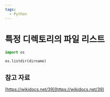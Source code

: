 ```yaml
---
tags:
  - Python
---
```

# 특정 디렉토리의 파일 리스트

```python
import os

os.listdir(dirname)
```

## 참고 자료

[https://wikidocs.net/39](https://wikidocs.net/39)